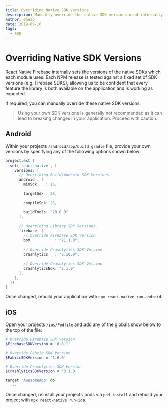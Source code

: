 ```yaml
---
title: Overriding Native SDK Versions
description: Manually override the native SDK versions used internally by React Native Firebase.
author: ehesp
date: 2019-09-16
tags:
  - app
---
```


# Overriding Native SDK Versions

React Native Firebase internally sets the versions of the native SDKs which each module uses. Each NPM release is tested against a fixed set of SDK versions (e.g. Firebase SDKS), allowing us to be confident that every feature the library is both available on the application and is working as expected.

If required, you can manually override these native SDK versions.

> Using your own SDK versions is generally not recommended as it can lead to breaking changes in your application. Proceed with caution.

## Android

Within your projects `/android/app/build.gradle` file, provide your own versions by specifying any of the following options shown below:

```groovy
project.ext {
  set('react-native', [
    versions: [
      // Overriding Build/Android SDK Versions
      android : [
        minSdk    : 16,
        
        targetSdk : 28,
        
        compileSdk: 28,
        
        buildTools: "28.0.3"
      ],
    
      // Overriding Library SDK Versions
      firebase: [
        // Override Firebase SDK Version
        bom           : "21.1.0",
        
        // Override Crashlytics SDK Version
        crashlytics   : "2.10.0",
        
        // Override Crashlytics SDK Version
        crashlyticsNdk: "2.1.0"
      ],
    ],
  ])
}
```

Once changed, rebuild your application with `npx react-native run-android`.

## iOS

Open your projects `/ios/Podfile` and add any of the globals show below to the top of the file:

```ruby
# Override Firebase SDK Version
$FirebaseSDKVersion = '6.8.1'

# Override Fabric SDK Version
$FabricSDKVersion = '1.6.0'

# Override Crashlytics SDK Version
$CrashlyticsSDKVersion = '3.1.0'

target 'AwesomeApp' do
  ...
```

Once changed, reinstall your projects pods via `pod install` and rebuild your project with `npx react-native run-ios`.

